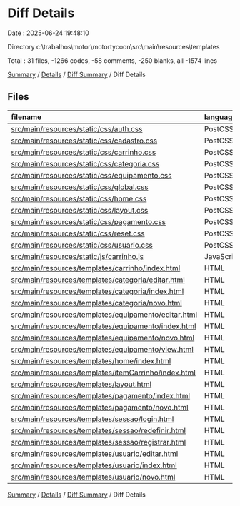 # Diff Details

Date : 2025-06-24 19:48:10

Directory c:\\trabalhos\\motor\\motortycoon\\src\\main\\resources\\templates

Total : 31 files,  -1266 codes, -58 comments, -250 blanks, all -1574 lines

[Summary](results.md) / [Details](details.md) / [Diff Summary](diff.md) / Diff Details

## Files
| filename | language | code | comment | blank | total |
| :--- | :--- | ---: | ---: | ---: | ---: |
| [src/main/resources/static/css/auth.css](/src/main/resources/static/css/auth.css) | PostCSS | -204 | -8 | -31 | -243 |
| [src/main/resources/static/css/cadastro.css](/src/main/resources/static/css/cadastro.css) | PostCSS | -97 | -2 | -18 | -117 |
| [src/main/resources/static/css/carrinho.css](/src/main/resources/static/css/carrinho.css) | PostCSS | -208 | -7 | -38 | -253 |
| [src/main/resources/static/css/categoria.css](/src/main/resources/static/css/categoria.css) | PostCSS | -250 | -6 | -47 | -303 |
| [src/main/resources/static/css/equipamento.css](/src/main/resources/static/css/equipamento.css) | PostCSS | -200 | -5 | -39 | -244 |
| [src/main/resources/static/css/global.css](/src/main/resources/static/css/global.css) | PostCSS | -168 | -8 | -31 | -207 |
| [src/main/resources/static/css/home.css](/src/main/resources/static/css/home.css) | PostCSS | -107 | -4 | -19 | -130 |
| [src/main/resources/static/css/layout.css](/src/main/resources/static/css/layout.css) | PostCSS | -107 | -2 | -17 | -126 |
| [src/main/resources/static/css/pagamento.css](/src/main/resources/static/css/pagamento.css) | PostCSS | -271 | -10 | -54 | -335 |
| [src/main/resources/static/css/reset.css](/src/main/resources/static/css/reset.css) | PostCSS | -164 | -1 | -27 | -192 |
| [src/main/resources/static/css/usuario.css](/src/main/resources/static/css/usuario.css) | PostCSS | -336 | -8 | -62 | -406 |
| [src/main/resources/static/js/carrinho.js](/src/main/resources/static/js/carrinho.js) | JavaScript | -11 | -2 | -3 | -16 |
| [src/main/resources/templates/carrinho/index.html](/src/main/resources/templates/carrinho/index.html) | HTML | 74 | 0 | 8 | 82 |
| [src/main/resources/templates/categoria/editar.html](/src/main/resources/templates/categoria/editar.html) | HTML | 32 | 0 | 7 | 39 |
| [src/main/resources/templates/categoria/index.html](/src/main/resources/templates/categoria/index.html) | HTML | 42 | 0 | 3 | 45 |
| [src/main/resources/templates/categoria/novo.html](/src/main/resources/templates/categoria/novo.html) | HTML | 32 | 0 | 5 | 37 |
| [src/main/resources/templates/equipamento/editar.html](/src/main/resources/templates/equipamento/editar.html) | HTML | 56 | 0 | 9 | 65 |
| [src/main/resources/templates/equipamento/index.html](/src/main/resources/templates/equipamento/index.html) | HTML | 39 | 0 | 3 | 42 |
| [src/main/resources/templates/equipamento/novo.html](/src/main/resources/templates/equipamento/novo.html) | HTML | 56 | 0 | 9 | 65 |
| [src/main/resources/templates/equipamento/view.html](/src/main/resources/templates/equipamento/view.html) | HTML | 53 | 0 | 9 | 62 |
| [src/main/resources/templates/home/index.html](/src/main/resources/templates/home/index.html) | HTML | 33 | 3 | 4 | 40 |
| [src/main/resources/templates/itemCarrinho/index.html](/src/main/resources/templates/itemCarrinho/index.html) | HTML | 0 | 0 | 1 | 1 |
| [src/main/resources/templates/layout.html](/src/main/resources/templates/layout.html) | HTML | 42 | 2 | 4 | 48 |
| [src/main/resources/templates/pagamento/index.html](/src/main/resources/templates/pagamento/index.html) | HTML | 42 | 0 | 3 | 45 |
| [src/main/resources/templates/pagamento/novo.html](/src/main/resources/templates/pagamento/novo.html) | HTML | 27 | 0 | 6 | 33 |
| [src/main/resources/templates/sessao/login.html](/src/main/resources/templates/sessao/login.html) | HTML | 48 | 0 | 6 | 54 |
| [src/main/resources/templates/sessao/redefinir.html](/src/main/resources/templates/sessao/redefinir.html) | HTML | 34 | 0 | 6 | 40 |
| [src/main/resources/templates/sessao/registrar.html](/src/main/resources/templates/sessao/registrar.html) | HTML | 67 | 0 | 19 | 86 |
| [src/main/resources/templates/usuario/editar.html](/src/main/resources/templates/usuario/editar.html) | HTML | 65 | 0 | 13 | 78 |
| [src/main/resources/templates/usuario/index.html](/src/main/resources/templates/usuario/index.html) | HTML | 56 | 0 | 3 | 59 |
| [src/main/resources/templates/usuario/novo.html](/src/main/resources/templates/usuario/novo.html) | HTML | 59 | 0 | 18 | 77 |

[Summary](results.md) / [Details](details.md) / [Diff Summary](diff.md) / Diff Details